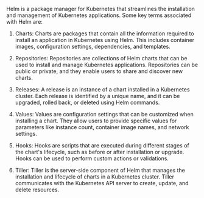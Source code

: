 Helm is a package manager for Kubernetes that streamlines the installation and management of Kubernetes applications. Some key terms associated with Helm are:

1. Charts: Charts are packages that contain all the information required to install an application in Kubernetes using Helm. This includes container images, configuration settings, dependencies, and templates.

2. Repositories: Repositories are collections of Helm charts that can be used to install and manage Kubernetes applications. Repositories can be public or private, and they enable users to share and discover new charts.

3. Releases: A release is an instance of a chart installed in a Kubernetes cluster. Each release is identified by a unique name, and it can be upgraded, rolled back, or deleted using Helm commands.

4. Values: Values are configuration settings that can be customized when installing a chart. They allow users to provide specific values for parameters like instance count, container image names, and network settings.

5. Hooks: Hooks are scripts that are executed during different stages of the chart's lifecycle, such as before or after installation or upgrade. Hooks can be used to perform custom actions or validations.

6. Tiller: Tiller is the server-side component of Helm that manages the installation and lifecycle of charts in a Kubernetes cluster. Tiller communicates with the Kubernetes API server to create, update, and delete resources.

